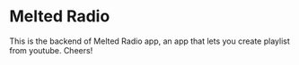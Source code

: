 # Melted Radio

This is the backend of Melted Radio app, an app that lets you create playlist from youtube.
Cheers!
